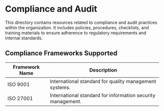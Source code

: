# Compliance and Audit

This directory contains resources related to compliance and audit practices within the organization. It includes policies, procedures, checklists, and training materials to ensure adherence to regulatory requirements and internal standards.

## Compliance Frameworks Supported

| Framework Name | Description |
|----------------|-------------|
| ISO 9001       | International standard for quality management systems. |
| ISO 27001      | International standard for information security management. |
